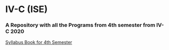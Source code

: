 # IV-C (ISE)
### A Repository with all the Programs from 4th semester from IV-C 2020<br/>
<a href="https://msrit-bucket.s3-us-west-2.amazonaws.com/Departments/ISE/Syllabus/UG_3-4_Sem-2019-20.pdf" target="_blank">Syllabus Book for 4th Semester</a>
